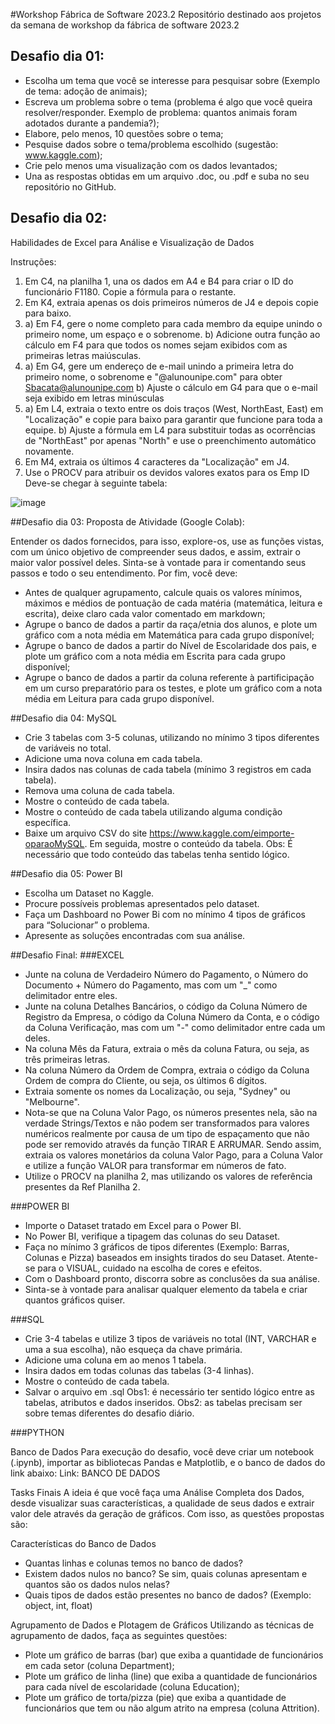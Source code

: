 #Workshop Fábrica de Software 2023.2
Repositório destinado aos projetos da semana de workshop da fábrica de software 2023.2

## Desafio dia 01:
- Escolha um tema que você se interesse para pesquisar sobre (Exemplo de tema: adoção de animais);
- Escreva um problema sobre o tema (problema é algo que você queira resolver/responder. Exemplo de problema: quantos animais foram adotados durante a pandemia?);
- Elabore, pelo menos, 10 questões sobre o tema;
- Pesquise dados sobre o tema/problema escolhido (sugestão: www.kaggle.com);
- Crie pelo menos uma visualização com os dados levantados;
- Una as respostas obtidas em um arquivo .doc, ou .pdf e suba no seu repositório no GitHub.


## Desafio dia 02:
Habilidades de Excel para Análise e Visualização de Dados

Instruções:

1. Em C4, na planilha 1, una os dados em A4 e B4 para criar o ID do funcionário F1180. Copie a fórmula para o restante.
1. Em K4, extraia apenas os dois primeiros números de J4 e depois copie para baixo.
1. a) Em F4, gere o nome completo para cada membro da equipe unindo o primeiro nome, um espaço e o sobrenome. b) Adicione outra função ao cálculo em F4 para que todos os nomes sejam exibidos com as primeiras letras maiúsculas.
1. a) Em G4, gere um endereço de e-mail unindo a primeira letra do primeiro nome, o sobrenome e "@alunounipe.com" para obter Sbacata@alunounipe.com b) Ajuste o cálculo em G4 para que o e-mail seja exibido em letras minúsculas
1. a) Em L4, extraia o texto entre os dois traços (West, NorthEast, East) em "Localização" e copie para baixo para garantir que funcione para toda a equipe. b) Ajuste a fórmula em L4 para substituir todas as ocorrências de "NorthEast" por apenas "North" e use o preenchimento automático novamente.
1. Em M4, extraia os últimos 4 caracteres da "Localização" em J4.
1. Use o PROCV para atribuir os devidos valores exatos para os Emp ID
Deve-se chegar à seguinte tabela:

![image](https://github.com/DjalmaRangel/workshop_fs_23_2/assets/127499514/a1ea8816-2d31-4b2b-89e7-a812348402fd)


##Desafio dia 03:
Proposta de Atividade (Google Colab):

Entender os dados fornecidos, para isso, explore-os, use as funções vistas, com um único objetivo de compreender seus dados, e assim, extrair o maior valor possível deles. Sinta-se à vontade para ir comentando seus passos e todo o seu entendimento. Por fim, você deve:

- Antes de qualquer agrupamento, calcule quais os valores mínimos, máximos e médios de pontuação de cada matéria (matemática, leitura e escrita), deixe claro cada valor comentado em markdown;
- Agrupe o banco de dados a partir da raça/etnia dos alunos, e plote um gráfico com a nota média em Matemática para cada grupo disponível;
- Agrupe o banco de dados a partir do Nível de Escolaridade dos pais, e plote um gráfico com a nota média em Escrita para cada grupo disponível;
- Agrupe o banco de dados a partir da coluna referente à partificipação em um curso preparatório para os testes, e plote um gráfico com a nota média em Leitura para cada grupo disponível.


##Desafio dia 04:
MySQL

- Crie 3 tabelas com 3-5 colunas, utilizando no mínimo 3 tipos diferentes de variáveis no total.
- Adicione uma nova coluna em cada tabela.
- Insira dados nas colunas de cada tabela (mínimo 3 registros em cada tabela).
- Remova uma coluna de cada tabela.
- Mostre o conteúdo de cada tabela.
- Mostre o conteúdo de cada tabela utilizando alguma condição específica.
- Baixe um arquivo CSV do site https://www.kaggle.com/eimporte-oparaoMySQL. Em seguida, mostre o conteúdo da tabela. Obs: É necessário que todo conteúdo das tabelas tenha sentido lógico.


##Desafio dia 05:
Power BI

- Escolha um Dataset no Kaggle.
- Procure possíveis problemas apresentados pelo dataset.
- Faça um Dashboard no Power Bi com no mínimo 4 tipos de gráficos para “Solucionar” o problema.
- Apresente as soluções encontradas com sua análise.


##Desafio Final:
###EXCEL

- Junte na coluna de Verdadeiro Número do Pagamento, o Número do Documento + Número do Pagamento, mas com um "_" como delimitador entre eles.
- Junte na coluna Detalhes Bancários, o código da Coluna Número de Registro da Empresa, o código da Coluna Número da Conta, e o código da Coluna Verificação, mas com um "-" como delimitador entre cada um deles.
- Na coluna Mês da Fatura, extraia o mês da coluna Fatura, ou seja, as três primeiras letras.
- Na coluna Número da Ordem de Compra, extraia o código da Coluna Ordem de compra do Cliente, ou seja, os últimos 6 dígitos.
- Extraia somente os nomes da Localização, ou seja, "Sydney" ou "Melbourne".
- Nota-se que na Coluna Valor Pago, os números presentes nela, são na verdade Strings/Textos e não podem ser transformados para valores numéricos realmente por causa de um tipo de espaçamento que não pode ser removido através da função TIRAR E ARRUMAR. Sendo assim, extraia os valores monetários da coluna Valor Pago, para a Coluna Valor e utilize a função VALOR para transformar em números de fato.
- Utilize o PROCV na planilha 2, mas utilizando os valores de referência presentes da Ref Planilha 2.

###POWER BI

- Importe o Dataset tratado em Excel para o Power BI.
- No Power BI, verifique a tipagem das colunas do seu Dataset.
- Faça no mínimo 3 gráficos de tipos diferentes (Exemplo: Barras, Colunas e Pizza) baseados em insights tirados do seu Dataset. Atente-se para o VISUAL, cuidado na escolha de cores e efeitos.
- Com o Dashboard pronto, discorra sobre as conclusões da sua análise.
- Sinta-se à vontade para analisar qualquer elemento da tabela e criar quantos gráficos quiser.

###SQL

- Crie 3-4 tabelas e utilize 3 tipos de variáveis no total (INT, VARCHAR e uma a sua escolha), não esqueça da chave primária.
- Adicione uma coluna em ao menos 1 tabela.
- Insira dados em todas colunas das tabelas (3-4 linhas).
- Mostre o conteúdo de cada tabela.
- Salvar o arquivo em .sql
Obs1: é necessário ter sentido lógico entre as tabelas, atributos e dados inseridos.
Obs2: as tabelas precisam ser sobre temas diferentes do desafio diário.

###PYTHON

Banco de Dados
Para execução do desafio, você deve criar um notebook (.ipynb), importar as bibliotecas Pandas e Matplotlib, e o banco de dados do link abaixo: Link: BANCO DE DADOS

Tasks Finais
A ideia é que você faça uma Análise Completa dos Dados, desde visualizar suas características, a qualidade de seus dados e extrair valor dele através da geração de gráficos. Com isso, as questões propostas são:

Características do Banco de Dados
- Quantas linhas e colunas temos no banco de dados?
-  Existem dados nulos no banco? Se sim, quais colunas apresentam e quantos são os dados nulos nelas?
-  Quais tipos de dados estão presentes no banco de dados? (Exemplo: object, int, float)

Agrupamento de Dados e Plotagem de Gráficos
Utilizando as técnicas de agrupamento de dados, faça as seguintes questões:

- Plote um gráfico de barras (bar) que exiba a quantidade de funcionários em cada setor (coluna Department);
- Plote um gráfico de linha (line) que exiba a quantidade de funcionários para cada nível de escolaridade (coluna Education);
- Plote um gráfico de torta/pizza (pie) que exiba a quantidade de funcionários que tem ou não algum atrito na empresa (coluna Attrition).
